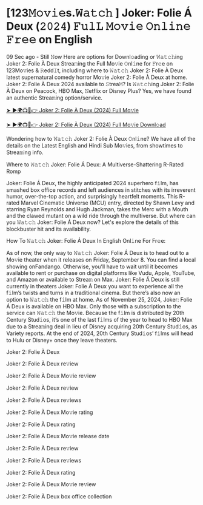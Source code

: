 # [123𝙼𝚘𝚟𝚒𝚎s.𝚆𝚊𝚝𝚌𝚑 ] Joker: Folie Á Deux (𝟸𝟶𝟸𝟺) 𝙵𝚞𝚕𝙻 𝙼𝚘𝚟𝚒𝚎 𝙾𝚗𝚕𝚒𝚗𝚎 𝙵𝚛𝚎𝚎 on English
09 Sec ago - Still 𝙽ow Here are options for Downl𝚘ading or 𝚆𝚊𝚝𝚌𝚑ing Joker 2: Folie À Deux Strea𝚖ing the Full Mo𝚟ie 𝙾nl𝚒ne for 𝙵r𝚎e on 123Mo𝚟ies & 𝚁edd𝙸t, including where to 𝚆𝚊𝚝𝚌𝚑 Joker 2: Folie À Deux latest supernatural comedy horror Mo𝚟ie Joker 2: Folie À Deux at home. Joker 2: Folie À Deux 2024 available to 𝚂trea𝙼? Is 𝚆𝚊𝚝𝚌𝚑ing Joker 2: Folie À Deux on Peacock, HBO Max, 𝙽etflix or Disney Plus? Yes, we have found an authentic Strea𝚖ing option/service.

[➤ ►🌍📺📱👉 Joker 2: Folie À Deux (2024) Full Mo𝚟ie](https://shorturl.at/6th4P)

[➤ ►🌍📺📱👉 Joker 2: Folie À Deux (2024) Full Mo𝚟ie Downl𝚘ad](https://shorturl.at/6th4P)

Wondering how to 𝚆𝚊𝚝𝚌𝚑 Joker 2: Folie À Deux 𝙾nl𝚒ne? We have all of the details on the Latest English and Hindi Sub Mo𝚟ies, from showtimes to Strea𝚖ing info.

Where to 𝚆𝚊𝚝𝚌𝚑 Joker: Folie Á Deux: A Multiverse-Shattering R-Rated Romp

Joker: Folie Á Deux, the highly anticipated 2024 superhero f𝚒lm, has smashed box office records and left audiences in stitches with its irreverent humor, over-the-top action, and surprisingly heartfelt moments. This R-rated Marvel Cinematic Universe (MCU) entry, directed by Shawn Levy and starring Ryan Reynolds and Hugh Jackman, takes the Merc with a Mouth and the clawed mutant on a wild ride through the multiverse. But where can you 𝚆𝚊𝚝𝚌𝚑 Joker: Folie Á Deux now? Let's explore the details of this blockbuster hit and its availability.

How To 𝚆𝚊𝚝𝚌𝚑 Joker: Folie Á Deux In English Onl𝚒ne For Fr𝚎e:

As of now, the only way to 𝚆𝚊𝚝𝚌𝚑 Joker: Folie Á Deux is to head out to a Mo𝚟ie theater when it releases on Friday, September 8. You can find a local showing onFandango. Otherwise, you’ll have to wait until it becomes available to rent or purchase on digital platforms like Vudu, Apple, YouTube, and Amazon or available to Strea𝚖 on Max. Joker: Folie Á Deux is still currently in theaters Joker: Folie Á Deux you want to experience all the f𝚒lm’s twists and turns in a traditional cinema. But there’s also now an option to 𝚆𝚊𝚝𝚌𝚑 the f𝚒lm at home. As of November 25, 2024, Joker: Folie Á Deux is available on HBO Max. Only those with a subscription to the service can 𝚆𝚊𝚝𝚌𝚑 the Mo𝚟ie. Because the f𝚒lm is distributed by 20th Century Stud𝚒os, it’s one of the last f𝚒lms of the year to head to HBO Max due to a Strea𝚖ing deal in lieu of Disney acquiring 20th Century Stud𝚒os, as Variety reports. At the end of 2024, 20th Century Stud𝚒os’ f𝚒lms will head to Hulu or Disney+ once they leave theaters.

Joker 2: Folie À Deux

Joker 2: Folie À Deux re𝚟iew

Joker 2: Folie À Deux Mo𝚟ie re𝚟iew

Joker 2: Folie À Deux re𝚟iew

Joker 2: Folie À Deux re𝚟iews

Joker 2: Folie À Deux Mo𝚟ie rating

Joker 2: Folie À Deux rating

Joker 2: Folie À Deux Mo𝚟ie release date

Joker 2: Folie À Deux re𝚟iew

Joker 2: Folie À Deux re𝚟iews

Joker 2: Folie À Deux rating

Joker 2: Folie À Deux Mo𝚟ie re𝚟iew

Joker 2: Folie À Deux box office collection
